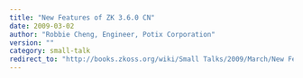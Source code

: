 ```yaml
---
title: "New Features of ZK 3.6.0 CN"
date: 2009-03-02
author: "Robbie Cheng, Engineer, Potix Corporation"
version: ""
category: small-talk
redirect_to: "http://books.zkoss.org/wiki/Small Talks/2009/March/New Features of ZK 3.6.0 CN"
---
```

